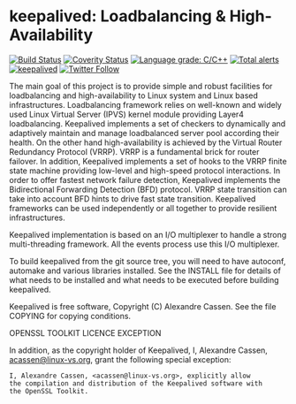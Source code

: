 keepalived: Loadbalancing & High-Availability
=============================================

[![Build Status](https://travis-ci.org/acassen/keepalived.svg?branch=master)](https://travis-ci.org/acassen/keepalived)
[![Coverity Status](https://scan.coverity.com/projects/18496/badge.svg)](https://scan.coverity.com/projects/pqarmitage-keepalived)
[![Language grade: C/C++](https://img.shields.io/lgtm/grade/cpp/g/acassen/keepalived.svg?logo=lgtm&logoWidth=18)](https://lgtm.com/projects/g/acassen/keepalived/context:cpp)
[![Total alerts](https://img.shields.io/lgtm/alerts/g/acassen/keepalived.svg?logo=lgtm&logoWidth=18)](https://lgtm.com/projects/g/acassen/keepalived/alerts/)
[![keepalived](https://snapcraft.io/keepalived/badge.svg)](https://snapcraft.io/keepalived)
[![Twitter Follow](https://img.shields.io/twitter/url/http/shields.io.svg?style=social&label=Follow)](https://twitter.com/keepalived)

The main goal of this project is to provide simple and robust facilities
for loadbalancing and high-availability to Linux system and Linux based
infrastructures. Loadbalancing framework relies on well-known and widely
used Linux Virtual Server (IPVS) kernel module providing Layer4 loadbalancing.
Keepalived implements a set of checkers to dynamically and adaptively maintain
and manage loadbalanced server pool according their health. On the other hand
high-availability is achieved by the Virtual Router Redundancy Protocol (VRRP).
VRRP is a fundamental brick for router failover. In addition, Keepalived
implements a set of hooks to the VRRP finite state machine providing low-level
and high-speed protocol interactions. In order to offer fastest network
failure detection, Keepalived implements the Bidirectional Forwarding Detection
(BFD) protocol. VRRP state transition can take into account BFD hints to drive
fast state transition. Keepalived frameworks can be used independently or all
together to provide resilient infrastructures.

Keepalived implementation is based on an I/O multiplexer to handle a
strong multi-threading framework. All the events process use this I/O
multiplexer.

To build keepalived from the git source tree, you will need to have
autoconf, automake and various libraries installed. See the INSTALL
file for details of what needs to be installed and what needs to be
executed before building keepalived.

Keepalived is free software, Copyright (C) Alexandre Cassen.
See the file COPYING for copying conditions.

OPENSSL TOOLKIT LICENCE EXCEPTION

In addition, as the copyright holder of Keepalived,
I, Alexandre Cassen, <acassen@linux-vs.org>,
grant the following special exception:

	I, Alexandre Cassen, <acassen@linux-vs.org>, explicitly allow
	the compilation and distribution of the Keepalived software with
	the OpenSSL Toolkit.

